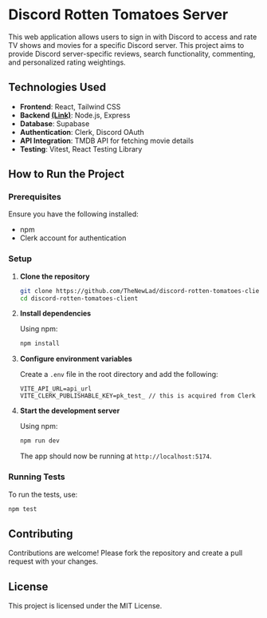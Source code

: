# Discord Rotten Tomatoes Server

This web application allows users to sign in with Discord to access and rate TV shows and movies for a specific Discord server. This project aims to provide Discord server-specific reviews, search functionality, commenting, and personalized rating weightings.

## Technologies Used

- **Frontend**: React, Tailwind CSS
- **Backend [(Link)](https://github.com/TheNewLad/discord-rotten-tomatoes-server)**: Node.js, Express
- **Database**: Supabase
- **Authentication**: Clerk, Discord OAuth
- **API Integration**: TMDB API for fetching movie details
- **Testing**: Vitest, React Testing Library

## How to Run the Project

### Prerequisites

Ensure you have the following installed:

- npm
- Clerk account for authentication

### Setup

1. **Clone the repository**

   ```bash
   git clone https://github.com/TheNewLad/discord-rotten-tomatoes-client.git
   cd discord-rotten-tomatoes-client
   ```

2. **Install dependencies**

   Using npm:

   ```bash
   npm install
   ```

3. **Configure environment variables**

   Create a `.env` file in the root directory and add the following:

   ```env
   VITE_API_URL=api_url
   VITE_CLERK_PUBLISHABLE_KEY=pk_test_ // this is acquired from Clerk
   ```

4. **Start the development server**

   Using npm:

   ```bash
   npm run dev
   ```

   The app should now be running at `http://localhost:5174`.

### Running Tests

To run the tests, use:

```bash
npm test
```

## Contributing

Contributions are welcome! Please fork the repository and create a pull request with your changes.

## License

This project is licensed under the MIT License.
